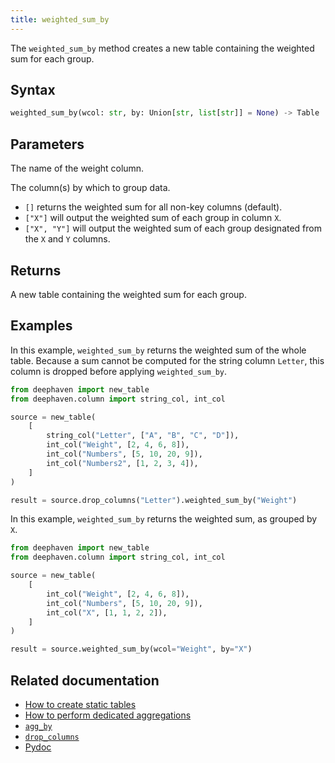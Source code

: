 ```yaml
---
title: weighted_sum_by
---
```


The `weighted_sum_by` method creates a new table containing the weighted sum for each group.

## Syntax

```python syntax
weighted_sum_by(wcol: str, by: Union[str, list[str]] = None) -> Table
```

## Parameters

<ParamTable>
<Param name="wcol" type="str">

The name of the weight column.

</Param>
<Param name="by" type="Union[str, list[str]]" optional>

The column(s) by which to group data.

- `[]` returns the weighted sum for all non-key columns (default).
- `["X"]` will output the weighted sum of each group in column `X`.
- `["X", "Y"]` will output the weighted sum of each group designated from the `X` and `Y` columns.

</Param>
</ParamTable>

## Returns

A new table containing the weighted sum for each group.

## Examples

In this example, `weighted_sum_by` returns the weighted sum of the whole table. Because a sum cannot be computed for the string column `Letter`, this column is dropped before applying `weighted_sum_by`.

```python order=source,result
from deephaven import new_table
from deephaven.column import string_col, int_col

source = new_table(
    [
        string_col("Letter", ["A", "B", "C", "D"]),
        int_col("Weight", [2, 4, 6, 8]),
        int_col("Numbers", [5, 10, 20, 9]),
        int_col("Numbers2", [1, 2, 3, 4]),
    ]
)

result = source.drop_columns("Letter").weighted_sum_by("Weight")
```

In this example, `weighted_sum_by` returns the weighted sum, as grouped by `X`.

```python order=source,result
from deephaven import new_table
from deephaven.column import string_col, int_col

source = new_table(
    [
        int_col("Weight", [2, 4, 6, 8]),
        int_col("Numbers", [5, 10, 20, 9]),
        int_col("X", [1, 1, 2, 2]),
    ]
)

result = source.weighted_sum_by(wcol="Weight", by="X")
```

## Related documentation

- [How to create static tables](../../../how-to-guides/new-and-empty-table.md)
- [How to perform dedicated aggregations](../../../how-to-guides/dedicated-aggregations.md)
- [`agg_by`](./aggBy.md)
- [`drop_columns`](../select/drop-columns.md)
- [Pydoc](/core/pydoc/code/deephaven.table.html#deephaven.table.Table.weighted_sum_by)
